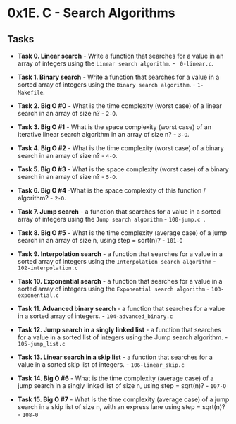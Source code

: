 # 0x1E. C - Search Algorithms

## Tasks 
- **Task 0. Linear search** - Write a function that searches for a value in an array of integers using the `Linear search algorithm`. - ` 0-linear.c`.

- **Task 1. Binary search** - Write a function that searches for a value in a sorted array of integers using the `Binary search algorithm`. - `1-Makefile`.

- **Task 2. Big O #0** - What is the time complexity (worst case) of a linear search in an array of size n? - `2-O`.

- **Task 3. Big O #1** - What is the space complexity (worst case) of an iterative linear search algorithm in an array of size n? - `3-O`.

- **Task 4. Big O #2** - What is the time complexity (worst case) of a binary search in an array of size n? - `4-O`.

- **Task 5. Big O #3** - What is the space complexity (worst case) of a binary search in an array of size n? - `5-O`.

- **Task 6. Big O #4** -What is the space complexity of this function / algorithm? - `2-O`.

- **Task 7. Jump search** - a function that searches for a value in a sorted array of integers using the `Jump search algorithm`  - `100-jump.c `.

- **Task 8. Big O #5** - What is the time complexity (average case) of a jump search in an array of size n, using step = sqrt(n)? - `101-O`

- **Task 9. Interpolation search** - a function that searches for a value in a sorted array of integers using the `Interpolation search algorithm` - `102-interpolation.c`

- **Task 10. Exponential search** - a function that searches for a value in a sorted array of integers using the `Exponential search algorithm` - `103-exponential.c`

- **Task 11. Advanced binary search** - a function that searches for a value in a sorted array of integers. - `104-advanced_binary.c`

- **Task 12. Jump search in a singly linked list** - a function that searches for a value in a sorted list of integers using the Jump search algorithm. - `105-jump_list.c`

- **Task 13. Linear search in a skip list** - a function that searches for a value in a sorted skip list of integers. - `106-linear_skip.c`

- **Task 14. Big O #6** - What is the time complexity (average case) of a jump search in a singly linked list of size n, using step = sqrt(n)? - `107-O`

- **Task 15. Big O #7** - What is the time complexity (average case) of a jump search in a skip list of size n, with an express lane using step = sqrt(n)? - `108-0`

